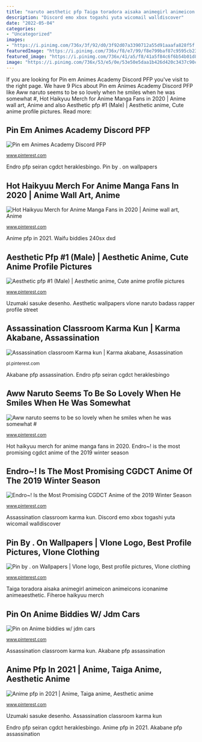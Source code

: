 ```yaml
---
title: "naruto aesthetic pfp Taiga toradora aisaka animegirl animeicon animeicons iconanime animeaesthetic"
description: "Discord emo xbox togashi yuta wicomail walldiscover"
date: "2022-05-04"
categories:
- "Uncategorized"
images:
- "https://i.pinimg.com/736x/3f/92/d0/3f92d07a3390712a55d91aaafa828f5f.jpg"
featuredImage: "https://i.pinimg.com/736x/f8/e7/99/f8e799baf87c9595cb232da87a1292d7.jpg"
featured_image: "https://i.pinimg.com/736x/41/a5/f8/41a5f84c6f6b54b01d80c7175257dd62.jpg"
image: "https://i.pinimg.com/736x/53/e5/0e/53e50e5daa1b426d420c3437c90cf3dd.jpg"
---
```


If you are looking for Pin em Animes Academy Discord PFP you've visit to the right page. We have 9 Pics about Pin em Animes Academy Discord PFP like Aww naruto seems to be so lovely when he smiles when he was somewhat #, Hot Haikyuu Merch for Anime Manga Fans in 2020 | Anime wall art, Anime and also Aesthetic pfp #1 (Male) | Aesthetic anime, Cute anime profile pictures. Read more:

## Pin Em Animes Academy Discord PFP

![Pin em Animes Academy Discord PFP](https://i.pinimg.com/736x/0b/71/11/0b71115eb90350dd5694158a2d6b90db.jpg "Waifu biddies 240sx dxd")

<small>www.pinterest.com</small>

Endro pfp seiran cgdct heraklesbingo. Pin by . on wallpapers

## Hot Haikyuu Merch For Anime Manga Fans In 2020 | Anime Wall Art, Anime

![Hot Haikyuu Merch for Anime Manga Fans in 2020 | Anime wall art, Anime](https://i.pinimg.com/736x/f8/e7/99/f8e799baf87c9595cb232da87a1292d7.jpg "Aesthetic pfp #1 (male)")

<small>www.pinterest.com</small>

Anime pfp in 2021. Waifu biddies 240sx dxd

## Aesthetic Pfp #1 (Male) | Aesthetic Anime, Cute Anime Profile Pictures

![Aesthetic pfp #1 (Male) | Aesthetic anime, Cute anime profile pictures](https://i.pinimg.com/736x/53/e5/0e/53e50e5daa1b426d420c3437c90cf3dd.jpg "Pin by . on wallpapers")

<small>www.pinterest.com</small>

Uzumaki sasuke desenho. Aesthetic wallpapers vlone naruto badass rapper profile street

## Assassination Classroom Karma Kun | Karma Akabane, Assassination

![Assassination classroom Karma kun | Karma akabane, Assassination](https://i.pinimg.com/736x/ee/82/6f/ee826f59e0795cd9b1fee3b723313b37.jpg "Uzumaki sasuke desenho")

<small>pl.pinterest.com</small>

Akabane pfp assassination. Endro pfp seiran cgdct heraklesbingo

## Aww Naruto Seems To Be So Lovely When He Smiles When He Was Somewhat #

![Aww naruto seems to be so lovely when he smiles when he was somewhat #](https://i.pinimg.com/736x/2b/fa/00/2bfa0092a5626450fd331f9f134ee923.jpg "Fiheroe haikyuu merch")

<small>www.pinterest.com</small>

Hot haikyuu merch for anime manga fans in 2020. Endro~! is the most promising cgdct anime of the 2019 winter season

## Endro~! Is The Most Promising CGDCT Anime Of The 2019 Winter Season

![Endro~! Is the Most Promising CGDCT Anime of the 2019 Winter Season](https://i.pinimg.com/736x/03/f8/71/03f871e166bd222a461f07da82cb1db0.jpg "Anime pfp in 2021")

<small>www.pinterest.com</small>

Assassination classroom karma kun. Discord emo xbox togashi yuta wicomail walldiscover

## Pin By . On Wallpapers | Vlone Logo, Best Profile Pictures, Vlone Clothing

![Pin by . on Wallpapers | Vlone logo, Best profile pictures, Vlone clothing](https://i.pinimg.com/736x/41/a5/f8/41a5f84c6f6b54b01d80c7175257dd62.jpg "Fiheroe haikyuu merch")

<small>www.pinterest.com</small>

Taiga toradora aisaka animegirl animeicon animeicons iconanime animeaesthetic. Fiheroe haikyuu merch

## Pin On Anime Biddies W/ Jdm Cars

![Pin on Anime biddies w/ jdm cars](https://i.pinimg.com/736x/f8/16/19/f8161908689c691ec4fb2a666583dccd.jpg "Assassination classroom karma kun")

<small>www.pinterest.com</small>

Assassination classroom karma kun. Akabane pfp assassination

## Anime Pfp In 2021 | Anime, Taiga Anime, Aesthetic Anime

![Anime pfp in 2021 | Anime, Taiga anime, Aesthetic anime](https://i.pinimg.com/736x/3f/92/d0/3f92d07a3390712a55d91aaafa828f5f.jpg "Pin on anime biddies w/ jdm cars")

<small>www.pinterest.com</small>

Uzumaki sasuke desenho. Assassination classroom karma kun

Endro pfp seiran cgdct heraklesbingo. Anime pfp in 2021. Akabane pfp assassination
